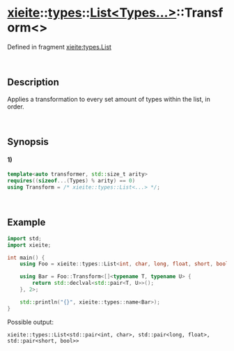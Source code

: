 # [xieite](../../../../../xieite.md)\:\:[types](../../../../../types.md)\:\:[List<Types...>](../../../list.md)\:\:Transform\<\>
Defined in fragment [xieite:types.List](../../../../../../src/types/list.cpp)

&nbsp;

## Description
Applies a transformation to every set amount of types within the list, in order.

&nbsp;

## Synopsis
#### 1)
```cpp
template<auto transformer, std::size_t arity>
requires((sizeof...(Types) % arity) == 0)
using Transform = /* xieite::types::List<...> */;
```

&nbsp;

## Example
```cpp
import std;
import xieite;

int main() {
    using Foo = xieite::types::List<int, char, long, float, short, bool>;

    using Bar = Foo::Transform<[]<typename T, typename U> {
        return std::declval<std::pair<T, U>>();
    }, 2>;

    std::println("{}", xieite::types::name<Bar>);
}
```
Possible output:
```
xieite::types::List<std::pair<int, char>, std::pair<long, float>, std::pair<short, bool>>
```
